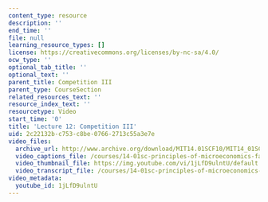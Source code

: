 ```yaml
---
content_type: resource
description: ''
end_time: ''
file: null
learning_resource_types: []
license: https://creativecommons.org/licenses/by-nc-sa/4.0/
ocw_type: ''
optional_tab_title: ''
optional_text: ''
parent_title: Competition III
parent_type: CourseSection
related_resources_text: ''
resource_index_text: ''
resourcetype: Video
start_time: '0'
title: 'Lecture 12: Competition III'
uid: 2c22132b-c753-c8be-0766-2713c55a3e7e
video_files:
  archive_url: http://www.archive.org/download/MIT14.01SCF10/MIT14_01SCF10_lec12_300k.mp4
  video_captions_file: /courses/14-01sc-principles-of-microeconomics-fall-2011/a4e8131c0ecc5c5ba3a8f65a94bad82f_1jLfD9ulntU.vtt
  video_thumbnail_file: https://img.youtube.com/vi/1jLfD9ulntU/default.jpg
  video_transcript_file: /courses/14-01sc-principles-of-microeconomics-fall-2011/605ad2777cfdefdff57577faea97c18e_1jLfD9ulntU.pdf
video_metadata:
  youtube_id: 1jLfD9ulntU
---
```


